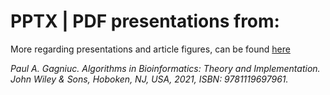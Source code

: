 # PPTX | PDF presentations from:

More regarding presentations and article figures, can be found [here](https://figshare.com/authors/Paul_A_Gagniuc/1818325)

<i>Paul A. Gagniuc. Algorithms in Bioinformatics: Theory and Implementation. John Wiley & Sons, Hoboken, NJ, USA, 2021, ISBN: 9781119697961.</i>
